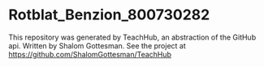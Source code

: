 # Rotblat_Benzion_800730282
This repository was generated by TeachHub, an abstraction of the GitHub api. Written by Shalom Gottesman. See the project at https://github.com/ShalomGottesman/TeachHub
